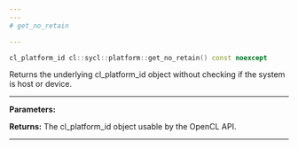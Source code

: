 ```yaml
---
---
# get_no_retain

---
```


```cpp
cl_platform_id cl::sycl::platform::get_no_retain() const noexcept
```


Returns the underlying cl_platform_id object without checking if the system is host or device. 


---
**Parameters:**

**Returns:** The cl_platform_id object usable by the OpenCL API. 

---
